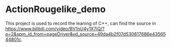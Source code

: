 # ActionRougelike_demo
This project is used to record the leaning of C++, can find the source in https://www.bilibili.com/video/BV1nU4y1X7iQ/?p=2&spm_id_from=pageDriver&vd_source=49da4b2f07d530617686e4356544801c.
